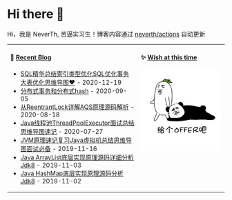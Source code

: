 # Hi there 👋
Hi，我是 NeverTh, 苦逼实习生！博客内容通过 <a href="https://github.com/neverth/neverth/actions" target="_blank">neverth/actions</a> 自动更新

<table>
<tr>
<td valign="top" width="60%">
  
#### 🐢 <a href="https://github.com/neverth" target="_blank">Recent Blog</a>
* <a href='http://www.cnblogs.com/neverth/p/14161432.html' target='_blank'>SQL精华总结索引类型优化SQL优化事务大表优化思维导图❤️</a> - 2020-12-19
* <a href='http://www.cnblogs.com/neverth/p/13618361.html' target='_blank'>分布式事务和分布式hash</a> - 2020-09-05
* <a href='http://www.cnblogs.com/neverth/p/13527005.html' target='_blank'>从ReentrantLock详解AQS原理源码解析</a> - 2020-08-18
* <a href='http://www.cnblogs.com/neverth/p/13388627.html' target='_blank'>Java线程池ThreadPoolExecutor面试总结思维导图速记</a> - 2020-07-27
* <a href='http://www.cnblogs.com/neverth/p/11874458.html' target='_blank'>JVM原理速记复习Java虚拟机总结思维导图面试必备</a> - 2019-11-16
* <a href='http://www.cnblogs.com/neverth/p/11786048.html' target='_blank'>Java ArrayList底层实现原理源码详细分析Jdk8</a> - 2019-11-03
* <a href='http://www.cnblogs.com/neverth/p/11781491.html' target='_blank'>Java HashMap底层实现原理源码分析Jdk8</a> - 2019-11-02

</td>

<td valign="top" width="40%">
  
#### ✨ <a href="https://github.com/neverth" target="_blank">Wish at this time</a>
<img src='https://github.com/neverth/neverth/blob/master/img/please_offer.gif' alt='求求给个offer吧' width="220"/>

</td>
</tr>
</table>


